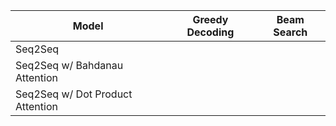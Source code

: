 | Model                            	| Greedy Decoding 	| Beam Search  	|
|----------------------------------	|-----------------	|--------------	|
| Seq2Seq                          	|                 	|              	|
| Seq2Seq w/ Bahdanau Attention    	|                 	|              	|
| Seq2Seq w/ Dot Product Attention 	|                 	|              	|